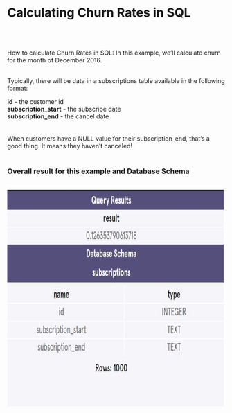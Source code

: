 <h1> Calculating Churn Rates in SQL</h1><br><br>

How to calculate Churn Rates in SQL: In this example, we’ll calculate churn for the month of December 2016.
<br><br>

Typically, there will be data in a subscriptions table available in the following format:

<b>id</b> - the customer id<br>
<b>subscription_start</b> - the subscribe date<br>
<b>subscription_end</b> - the cancel date<br><br>
<br>
When customers have a NULL value for their subscription_end, that’s a good thing. It means they haven’t canceled!
<br>
<br>
<h3>Overall result for this example and Database Schema </h3><br>
<img src="QueryResultsAndDB.JPG" alt="Query Results with Database Schema" height="500" width="500">
